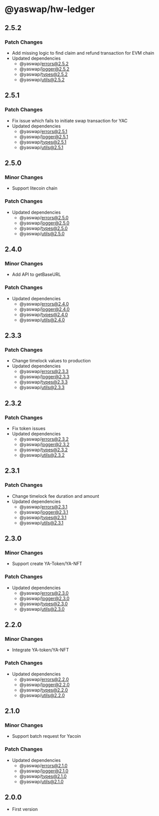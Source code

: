 # @yaswap/hw-ledger

## 2.5.2

### Patch Changes

-   Add missing logic to find claim and refund transaction for EVM chain
-   Updated dependencies
    -   @yaswap/errors@2.5.2
    -   @yaswap/logger@2.5.2
    -   @yaswap/types@2.5.2
    -   @yaswap/utils@2.5.2

## 2.5.1

### Patch Changes

-   Fix issue which fails to initiate swap transaction for YAC
-   Updated dependencies
    -   @yaswap/errors@2.5.1
    -   @yaswap/logger@2.5.1
    -   @yaswap/types@2.5.1
    -   @yaswap/utils@2.5.1

## 2.5.0

### Minor Changes

-   Support litecoin chain

### Patch Changes

-   Updated dependencies
    -   @yaswap/errors@2.5.0
    -   @yaswap/logger@2.5.0
    -   @yaswap/types@2.5.0
    -   @yaswap/utils@2.5.0

## 2.4.0

### Minor Changes

-   Add API to getBaseURL

### Patch Changes

-   Updated dependencies
    -   @yaswap/errors@2.4.0
    -   @yaswap/logger@2.4.0
    -   @yaswap/types@2.4.0
    -   @yaswap/utils@2.4.0

## 2.3.3

### Patch Changes

-   Change timelock values to production
-   Updated dependencies
    -   @yaswap/errors@2.3.3
    -   @yaswap/logger@2.3.3
    -   @yaswap/types@2.3.3
    -   @yaswap/utils@2.3.3

## 2.3.2

### Patch Changes

-   Fix token issues
-   Updated dependencies
    -   @yaswap/errors@2.3.2
    -   @yaswap/logger@2.3.2
    -   @yaswap/types@2.3.2
    -   @yaswap/utils@2.3.2

## 2.3.1

### Patch Changes

-   Change timelock fee duration and amount
-   Updated dependencies
    -   @yaswap/errors@2.3.1
    -   @yaswap/logger@2.3.1
    -   @yaswap/types@2.3.1
    -   @yaswap/utils@2.3.1

## 2.3.0

### Minor Changes

-   Support create YA-Token/YA-NFT

### Patch Changes

-   Updated dependencies
    -   @yaswap/errors@2.3.0
    -   @yaswap/logger@2.3.0
    -   @yaswap/types@2.3.0
    -   @yaswap/utils@2.3.0

## 2.2.0

### Minor Changes

-   Integrate YA-token/YA-NFT

### Patch Changes

-   Updated dependencies
    -   @yaswap/errors@2.2.0
    -   @yaswap/logger@2.2.0
    -   @yaswap/types@2.2.0
    -   @yaswap/utils@2.2.0

## 2.1.0

### Minor Changes

-   Support batch request for Yacoin

### Patch Changes

-   Updated dependencies
    -   @yaswap/errors@2.1.0
    -   @yaswap/logger@2.1.0
    -   @yaswap/types@2.1.0
    -   @yaswap/utils@2.1.0

## 2.0.0

-   First version
